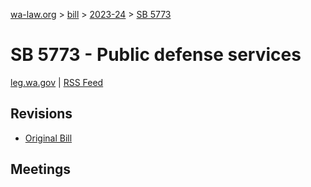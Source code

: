 [wa-law.org](/) > [bill](/bill/) > [2023-24](/bill/2023-24/) > [SB 5773](/bill/2023-24/sb/5773/)

# SB 5773 - Public defense services
[leg.wa.gov](https://app.leg.wa.gov/billsummary?BillNumber=5773&Year=2023&Initiative=false) | [RSS Feed](./rss.xml)

## Revisions
* [Original Bill](1/)

## Meetings